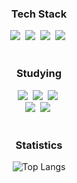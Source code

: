 <!--타이틀 부분-->


<!--내용 부분-->
<h3 align="center"> Tech Stack </h3>
<div align="center">
  <img src="https://img.shields.io/badge/ChatGPT-000000.svg?style=for-the-badge&logo=openai&logoColor=white" />&nbsp
  <img src="https://img.shields.io/badge/Java-007396?style=for-the-badge&logo=oracle&logoColor=white" />&nbsp
  <img src="https://img.shields.io/badge/HTML5-E34F26?style=for-the-badge&logo=html5&logoColor=white" />&nbsp
  <img src="https://img.shields.io/badge/CSS3-1572B6?style=for-the-badge&logo=css3&logoColor=white" />&nbsp


</div>

<br>

<h3 align="center"> Studying </h3>
<div align="center">
<img src="https://img.shields.io/badge/Python-3776AB?style=for-the-badge&logo=python&logoColor=white" />&nbsp
<img src="https://img.shields.io/badge/NumPy-013243?style=for-the-badge&logo=numpy&logoColor=white" />&nbsp
<img src="https://img.shields.io/badge/Pandas-150458?style=for-the-badge&logo=pandas&logoColor=white" />&nbsp

  <br>
<img src="https://img.shields.io/badge/scikit--learn-F7931E?style=for-the-badge&logo=scikit-learn&logoColor=white" />&nbsp
<img src="https://img.shields.io/badge/TensorFlow-FF6F00?style=for-the-badge&logo=tensorflow&logoColor=white" />&nbsp

</div>

<br>
<h3 align="center"> 
Statistics </h3>
<div align="center">
  
  ![Top Langs](https://github-readme-stats.vercel.app/api/top-langs/?username=CZEROJ&layout=compact)
  
</div>

<br>
